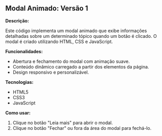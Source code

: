 ## Modal Animado: Versão 1

**Descrição:**

Este código implementa um modal animado que exibe informações detalhadas sobre um determinado tópico quando um botão é clicado. O modal é criado utilizando HTML, CSS e JavaScript.

**Funcionalidades:**

* Abertura e fechamento do modal com animação suave.
* Conteúdo dinâmico carregado a partir dos elementos da página.
* Design responsivo e personalizável.

**Tecnologias:**

* HTML5
* CSS3
* JavaScript

**Como usar:**

1. Clique no botão "Leia mais" para abrir o modal.
2. Clique no botão "Fechar" ou fora da área do modal para fechá-lo.
